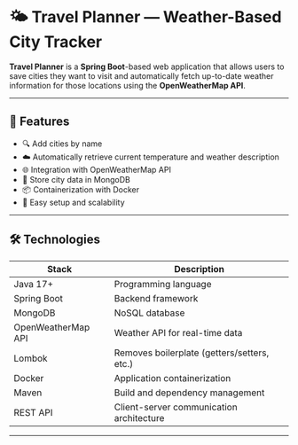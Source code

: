 # 🌤️ Travel Planner — Weather-Based City Tracker

**Travel Planner** is a **Spring Boot**-based web application that allows users to save cities they want to visit and automatically fetch up-to-date weather information for those locations using the **OpenWeatherMap API**.

---

## 🚀 Features

- 🔍 Add cities by name
- ☁️ Automatically retrieve current temperature and weather description
- 🌐 Integration with OpenWeatherMap API
- 💾 Store city data in MongoDB
- 📦 Containerization with Docker
- 🔧 Easy setup and scalability

---

## 🛠️ Technologies

| Stack                | Description                                      |
|----------------------|--------------------------------------------------|
| Java 17+             | Programming language                             |
| Spring Boot          | Backend framework                                |
| MongoDB              | NoSQL database                                   |
| OpenWeatherMap API   | Weather API for real-time data                   |
| Lombok               | Removes boilerplate (getters/setters, etc.)      |
| Docker               | Application containerization                     |
| Maven                | Build and dependency management                  |
| REST API             | Client-server communication architecture         |

---
